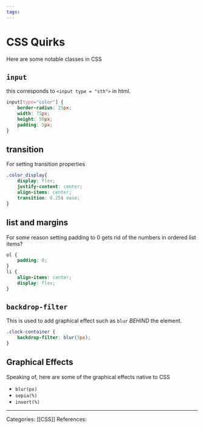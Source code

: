```yaml
---
tags:
---
```

# CSS Quirks
Here are some notable classes in CSS
## `input`
this corresponds to `<input type = "sth">` in html.
```css
input[type="color"] {
	border-radius: 25px;
	width: 75px;
	height: 50px;
	padding: 5px;
}
```

## transition
For setting transition properties
```css
.color_display{
	display: flex;
	justify-content: center;
	align-items: center;
	transition: 0.25s ease;
}
```

## list and margins
For some reason setting padding to 0 gets rid of the numbers in ordered list items?
```css
ol {
	padding: 0;
}
li {
	align-items: center;
	display: flex;
}
```

## `backdrop-filter`
This is used to add graphical effect such as `blur` _BEHIND_ the element.
```css
.clock-container {
	backdrop-filter: blur(5px);
}
```

## Graphical Effects
Speaking of, here are some of the graphical effects native to CSS
- `blur(px)`
- `sepia(%)`
- `invert(%)`

---
Categories: [[CSS]]
References:
